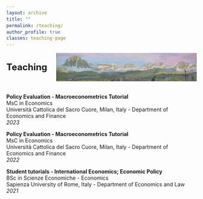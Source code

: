 ```yaml
---
layout: archive
title: ""
permalink: /teaching/
author_profile: true
classes: teaching-page
---
```

<div style="display: flex; align-items: center; gap: 24px; margin-bottom: 2rem;">
  <h1 style="margin: 0; font-size: 1.5rem;">Teaching</h1>
  <img src="/images/segantini.jpg" alt="Teaching banner" style="height: 75px; width: 500px; object-fit: cover;">
</div>

**Policy Evaluation - Macroeconometrics Tutorial** <br>
MsC in Economics  <br>
Università Cattolica del Sacro Cuore, Milan, Italy - Department of Economics and Finance <br>
*2023*

**Policy Evaluation - Macroeconometrics Tutorial** <br>
MsC in Economics  <br>
Università Cattolica del Sacro Cuore, Milan, Italy - Department of Economics and Finance <br>
*2022*

**Student tutorials - International Economics; Economic Policy** <br>
BSc in Scienze Economiche - Economics <br>
Sapienza University of Rome, Italy - Department of Economics and Law  <br>
*2021*

